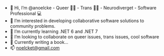 - 👋 Hi, I’m @anoelcke - Queer 🏳️‍🌈 - Trans 🏳️‍⚧️ - Neurodiverget - Software Professional 💻
- 👀 I’m interested in developing collaborative software solutions to community problems. 
- 🌱 I’m currently learning .NET 6 and .NET 7
- 💞️ I’m looking to collaborate on queer issues, trans issues, cool software
- 📘 Currently writing a book...
- 📫 noelcket@gmail.com

<!---
anoelcke/anoelcke is a ✨ special ✨ repository because its `README.md` (this file) appears on your GitHub profile.
You can click the Preview link to take a look at your changes.
--->
